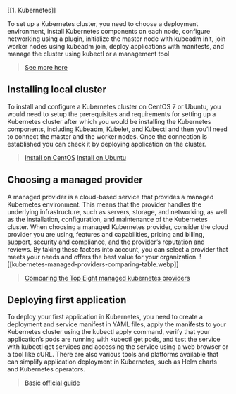 [[1. Kubernetes]]

To set up a Kubernetes cluster, you need to choose a deployment environment, install Kubernetes components on each node, configure networking using a plugin, initialize the master node with kubeadm init, join worker nodes using kubeadm join, deploy applications with manifests, and manage the cluster using kubectl or a management tool
> [See more here](https://kubernetes.io/docs/home/#set-up-a-k8s-cluster)

## Installing local cluster
To install and configure a Kubernetes cluster on CentOS 7 or Ubuntu, you would need to setup the prerequisites and requirements for setting up a Kubernetes cluster after which you would be installing the Kubernetes components, including Kubeadm, Kubelet, and Kubectl and then you’ll need to connect the master and the worker nodes. Once the connection is established you can check it by deploying application on the cluster.
> [Install on CentOS](https://www.tecmint.com/install-kubernetes-cluster-on-centos-7/)
> [Install on Ubuntu](https://www.digitalocean.com/community/tutorials/how-to-create-a-kubernetes-cluster-using-kubeadm-on-ubuntu-20-04)
## Choosing a managed provider
A managed provider is a cloud-based service that provides a managed Kubernetes environment. This means that the provider handles the underlying infrastructure, such as servers, storage, and networking, as well as the installation, configuration, and maintenance of the Kubernetes cluster.
When choosing a managed Kubernetes provider, consider the cloud provider you are using, features and capabilities, pricing and billing, support, security and compliance, and the provider’s reputation and reviews. By taking these factors into account, you can select a provider that meets your needs and offers the best value for your organization.
![[kubernetes-managed-providers-comparing-table.webp]]
> [Comparing the Top Eight managed kubernetes providers](https://medium.com/@elliotgraebert/comparing-the-top-eight-managed-kubernetes-providers-2ae39662391b)
## Deploying first application
To deploy your first application in Kubernetes, you need to create a deployment and service manifest in YAML files, apply the manifests to your Kubernetes cluster using the kubectl apply command, verify that your application’s pods are running with kubectl get pods, and test the service with kubectl get services and accessing the service using a web browser or a tool like cURL. There are also various tools and platforms available that can simplify application deployment in Kubernetes, such as Helm charts and Kubernetes operators.
> [Basic official guide](https://kubernetes.io/docs/tutorials/kubernetes-basics/deploy-app/deploy-intro/)

